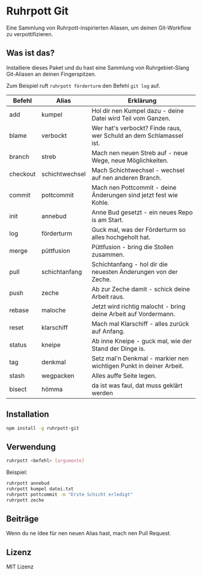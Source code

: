 # Ruhrpott Git

Eine Sammlung von Ruhrpott-inspirierten Aliasen, um deinen Git-Workflow zu verpottifizieren.

## Was ist das?

Installiere dieses Paket und du hast eine Sammlung von Ruhrgebiet-Slang Git-Aliasen an deinen Fingerspitzen.

Zum Beispiel ruft `ruhrpott förderturm` den Befehl `git log` auf.

| Befehl    | Alias           | Erklärung                                                           |
|-----------|-----------------|---------------------------------------------------------------------|
| add       | kumpel          | Hol dir nen Kumpel dazu - deine Datei wird Teil vom Ganzen.         |
| blame     | verbockt        | Wer hat's verbockt? Finde raus, wer Schuld an dem Schlamassel ist.  |
| branch    | streb           | Mach nen neuen Streb auf - neue Wege, neue Möglichkeiten.           |
| checkout  | schichtwechsel  | Mach Schichtwechsel - wechsel auf nen anderen Branch.               |
| commit    | pottcommit      | Mach nen Pottcommit - deine Änderungen sind jetzt fest wie Kohle.   |
| init      | annebud         | Anne Bud gesetzt - ein neues Repo is am Start.                      |
| log       | förderturm      | Guck mal, was der Förderturm so alles hochgeholt hat.               |
| merge     | püttfusion      | Püttfusion - bring die Stollen zusammen.                            |
| pull      | schichtanfang   | Schichtanfang - hol dir die neuesten Änderungen von der Zeche.      |
| push      | zeche           | Ab zur Zeche damit - schick deine Arbeit raus.                      |
| rebase    | maloche         | Jetzt wird richtig malocht - bring deine Arbeit auf Vordermann.     |
| reset     | klarschiff      | Mach mal Klarschiff - alles zurück auf Anfang.                      |
| status    | kneipe          | Ab inne Kneipe - guck mal, wie der Stand der Dinge is.              |
| tag       | denkmal         | Setz mal'n Denkmal - markier nen wichtigen Punkt in deiner Arbeit.  |
| stash     | wegpacken       | Alles auffe Seite legen.                                            |
| bisect    | hömma           | da ist was faul, dat muss geklärt werden                            |


## Installation

```bash
npm install -g ruhrpott-git
```

## Verwendung

```bash
ruhrpott <befehl> [argumente]
```

Beispiel:
```bash
ruhrpott annebud
ruhrpott kumpel datei.txt
ruhrpott pottcommit -m "Erste Schicht erledigt"
ruhrpott zeche
```

## Beiträge

Wenn du ne Idee für nen neuen Alias hast, mach nen Pull Request.

## Lizenz

MIT Lizenz
